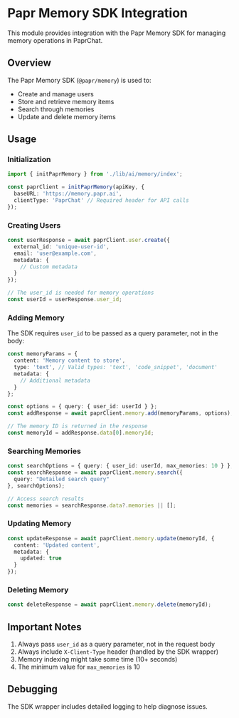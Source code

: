 # Papr Memory SDK Integration

This module provides integration with the Papr Memory SDK for managing memory operations in PaprChat.

## Overview

The Papr Memory SDK (`@papr/memory`) is used to:
- Create and manage users
- Store and retrieve memory items
- Search through memories
- Update and delete memory items

## Usage

### Initialization

```typescript
import { initPaprMemory } from './lib/ai/memory/index';

const paprClient = initPaprMemory(apiKey, {
  baseURL: 'https://memory.papr.ai',
  clientType: 'PaprChat' // Required header for API calls
});
```

### Creating Users

```typescript
const userResponse = await paprClient.user.create({
  external_id: 'unique-user-id',
  email: 'user@example.com',
  metadata: {
    // Custom metadata
  }
});

// The user_id is needed for memory operations
const userId = userResponse.user_id;
```

### Adding Memory

The SDK requires `user_id` to be passed as a query parameter, not in the body:

```typescript
const memoryParams = {
  content: 'Memory content to store',
  type: 'text', // Valid types: 'text', 'code_snippet', 'document'
  metadata: {
    // Additional metadata
  }
};

const options = { query: { user_id: userId } };
const addResponse = await paprClient.memory.add(memoryParams, options);

// The memory ID is returned in the response
const memoryId = addResponse.data[0].memoryId;
```

### Searching Memories

```typescript
const searchOptions = { query: { user_id: userId, max_memories: 10 } };
const searchResponse = await paprClient.memory.search({
  query: "Detailed search query"
}, searchOptions);

// Access search results
const memories = searchResponse.data?.memories || [];
```

### Updating Memory

```typescript
const updateResponse = await paprClient.memory.update(memoryId, {
  content: 'Updated content',
  metadata: {
    updated: true
  }
});
```

### Deleting Memory

```typescript
const deleteResponse = await paprClient.memory.delete(memoryId);
```

## Important Notes

1. Always pass `user_id` as a query parameter, not in the request body
2. Always include `X-Client-Type` header (handled by the SDK wrapper)
3. Memory indexing might take some time (10+ seconds)
4. The minimum value for `max_memories` is 10

## Debugging

The SDK wrapper includes detailed logging to help diagnose issues. 